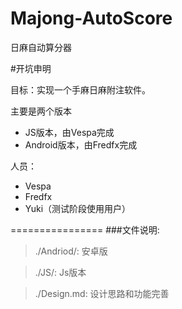 Majong-AutoScore
================

日麻自动算分器

#开坑申明

目标：实现一个手麻日麻附注软件。

主要是两个版本

* JS版本，由Vespa完成
* Android版本，由Fredfx完成

人员：
*  Vespa
*  Fredfx
*  Yuki（测试阶段使用用户）

================
###文件说明:
>./Andriod/:
>安卓版

>./JS/:
>Js版本

>./Design.md:
>设计思路和功能完善
